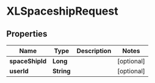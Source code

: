 
# XLSpaceshipRequest

## Properties
Name | Type | Description | Notes
------------ | ------------- | ------------- | -------------
**spaceShipId** | **Long** |  |  [optional]
**userId** | **String** |  |  [optional]




